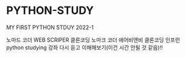 # PYTHON-STUDY
MY FIRST PYTHON STDUY 
2022-1

노마드 코더 WEB SCRIPER 클론코딩
노마크 코더 애어비앤비 클론코딩 
인프런 python studying 강좌 다시 듣고 이해해보기(이건 시간 안될 것 같음)!!
